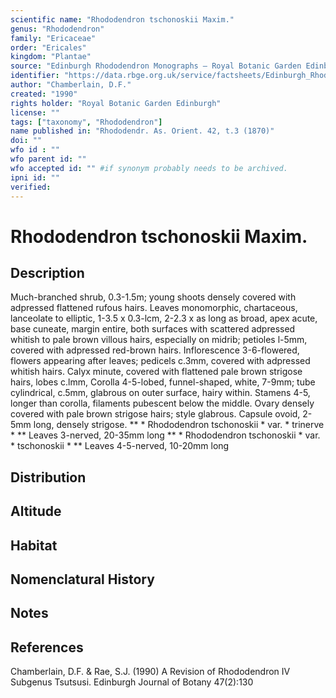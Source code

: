 ```yaml
---
scientific name: "Rhododendron tschonoskii Maxim."
genus: "Rhododendron"
family: "Ericaceae"
order: "Ericales"
kingdom: "Plantae"
source: "Edinburgh Rhododendron Monographs – Royal Botanic Garden Edinburgh"
identifier: "https://data.rbge.org.uk/service/factsheets/Edinburgh_Rhododendron_Monographs.xhtml"
author: "Chamberlain, D.F."
created: "1990"
rights holder: "Royal Botanic Garden Edinburgh"
license: ""
tags: ["taxonomy", "Rhododendron"]
name published in: "Rhododendr. As. Orient. 42, t.3 (1870)"
doi: ""
wfo id : ""
wfo parent id: ""
wfo accepted id: "" #if synonym probably needs to be archived.                      
ipni id: ""
verified:
---
```


                       

# Rhododendron tschonoskii Maxim.

## Description
Much-branched shrub, 0.3-1.5m; young shoots densely covered with adpressed flattened rufous hairs. Leaves monomorphic, chartaceous, lanceolate to elliptic, 1-3.5 x 0.3-lcm, 2-2.3 x as long as broad, apex acute, base cuneate, margin entire, both surfaces with scattered adpressed whitish to pale brown villous hairs, especially on midrib; petioles l-5mm, covered with adpressed red-brown hairs. Inflorescence 3-6-flowered, flowers appearing after leaves; pedicels c.3mm, covered with adpressed whitish hairs. Calyx minute, covered with flattened pale brown strigose hairs, lobes c.lmm, Corolla 4-5-lobed, funnel-shaped, white, 7-9mm; tube cylindrical, c.5mm, glabrous on outer surface, hairy within. Stamens 4-5, longer than corolla, filaments pubescent below the middle. Ovary densely covered with pale brown strigose hairs; style glabrous. Capsule ovoid, 2-5mm long, densely strigose. ** * Rhododendron tschonoskii * var. * trinerve * ** Leaves 3-nerved, 20-35mm long ** * Rhododendron tschonoskii * var. * tschonoskii * ** Leaves 4-5-nerved, 10-20mm long

## Distribution


## Altitude


## Habitat


## Nomenclatural History

                       
## Notes


## References

Chamberlain, D.F. & Rae, S.J. (1990) A Revision of Rhododendron IV Subgenus Tsutsusi. Edinburgh Journal of Botany 47(2):130
